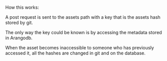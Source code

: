 How this works:

A post request is sent to the assets path with a key that is the assets hash stored by git.

The only way the key could be known is by accessing the metadata stored in Arangodb.

When the asset becomes inaccessible to someone who has previously accessed it, all the hashes are changed in git and on the database.


